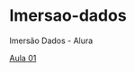 # Imersao-dados
Imersão Dados - Alura

[Aula 01 ](https://github.com/luisnt/Imersao-dados/blob/0589408e901ea6d6e12bc52b5da5eea51c305daf/Aula01.ipynb)
